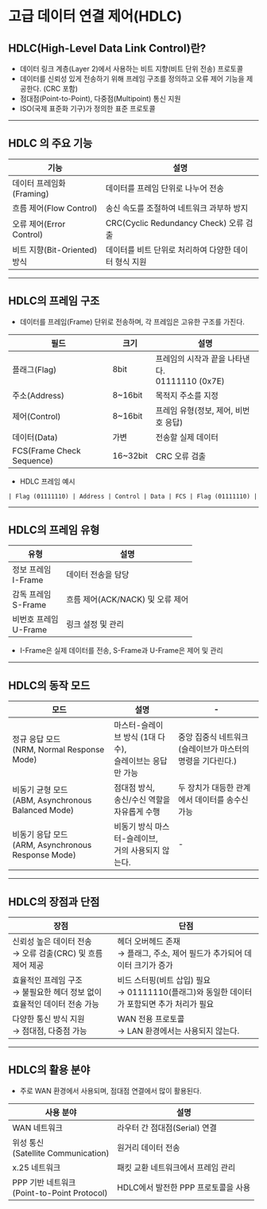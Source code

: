 # 고급 데이터 연결 제어(HDLC)

## HDLC(High-Level Data Link Control)란?

- 데이터 링크 계층(Layer 2)에서 사용하는 비트 지향(비트 단위 전송) 프로토콜
- 데이터를 신뢰성 있게 전송하기 위해 프레임 구조를 정의하고 오류 제어 기능을 제공한다. (CRC 포함)
- 점대점(Point-to-Point), 다중점(Multipoint) 통신 지원
- ISO(국제 표준화 기구)가 정의한 표준 프로토콜

---

## HDLC 의 주요 기능

| 기능                     | 설명                                 |
| ---------------------- | ---------------------------------- |
| 데이터 프레임화(Framing)      | 데이터를 프레임 단위로 나누어 전송                |
| 흐름 제어(Flow Control)    | 송신 속도를 조절하여 네트워크 과부하 방지            |
| 오류 제어(Error Control)   | CRC(Cyclic Redundancy Check) 오류 검출 |
| 비트 지향(Bit-Oriented) 방식 | 데이터를 비트 단위로 처리하여 다양한 데이터 형식 지원     |

---

## HDLC의 프레임 구조

- 데이터를 프레임(Frame) 단위로 전송하며, 각 프레임은 고유한 구조를 가진다.

| 필드                        | 크기       | 설명                                   |
| ------------------------- | -------- | ------------------------------------ |
| 플래그(Flag)                 | 8bit     | 프레임의 시작과 끝을 나타낸다.<br>01111110 (0x7E) |
| 주소(Address)               | 8~16bit  | 목적지 주소를 지정                           |
| 제어(Control)               | 8~16bit  | 프레임 유형(정보, 제어, 비번호 응답)               |
| 데이터(Data)                 | 가변       | 전송할 실제 데이터                           |
| FCS(Frame Check Sequence) | 16~32bit | CRC 오류 검출                            |

- HDLC 프레임 예시

```
| Flag (01111110) | Address | Control | Data | FCS | Flag (01111110) |
```

---

## HDLC의 프레임 유형

| 유형                 | 설명                      |
| ------------------ | ----------------------- |
| 정보 프레임<br>I-Frame  | 데이터 전송을 담당              |
| 감독 프레임<br>S-Frame  | 흐름 제어(ACK/NACK) 및 오류 제어 |
| 비번호 프레임<br>U-Frame | 링크 설정 및 관리              |

- I-Frame은 실제 데이터를 전송, S-Frame과 U-Frame은 제어 및 관리

---

## HDLC의 동작 모드

| 모드                                             | 설명                                   | -                                     |
| ---------------------------------------------- | ------------------------------------ | ------------------------------------- |
| 정규 응답 모드<br>(NRM, Normal Response Mode)        | 마스터-슬레이브 방식 (1대 다수),<br>슬레이브는 응답만 가능 | 중앙 집중식 네트워크<br>(슬레이브가 마스터의 명령을 기다린다.) |
| 비동기 균형 모드<br>(ABM, Asynchronous Balanced Mode) | 점대점 방식,<br>송신/수신 역할을 자유롭게 수행         | 두 장치가 대등한 관계에서 데이터를 송수신 가능            |
| 비동기 응답 모드<br>(ARM, Asynchronous Response Mode) | 비동기 방식 마스터-슬레이브,<br>거의 사용되지 않는다.     | -                                     |

---

## HDLC의 장점과 단점

| 장점                                            | 단점                                                           |
| --------------------------------------------- | ------------------------------------------------------------ |
| 신뢰성 높은 데이터 전송<br>→ 오류 검출(CRC) 및 흐름 제어 제공      | 헤더 오버헤드 존재<br>→ 플래그, 주소, 제어 필드가 추가되어 데이터 크기가 증가              |
| 효율적인 프레임 구조<br>→ 불필요한 헤더 정보 없이 효율적인 데이터 전송 가능 | 비드 스터핑(비트 삽입) 필요<br>→ 01111110(플래그)와 동일한 데이터가 포함되면 추가 처리가 필요 |
| 다양한 통신 방식 지원<br>→ 점대점, 다중점 가능                 | WAN 전용 프로토콜<br>→ LAN 환경에서는 사용되지 않는다.                         |

---

## HDLC의 활용 분야

- 주로 WAN 환경에서 사용되며, 점대점 연결에서 많이 활용된다.

| 사용 분야                                    | 설명                      |
| ---------------------------------------- | ----------------------- |
| WAN 네트워크                                 | 라우터 간 점대점(Serial) 연결    |
| 위성 통신<br>(Satellite Communication)       | 원거리 데이터 전송              |
| x.25 네트워크                                | 패킷 교환 네트워크에서 프레임 관리     |
| PPP 기반 네트워크<br>(Point-to-Point Protocol) | HDLC에서 발전한 PPP 프로토콜을 사용 |

